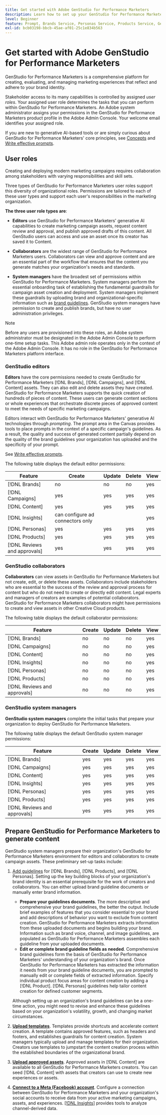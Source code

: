 ```yaml
---
title: Get started with Adobe GenStudio for Performance Marketers
description: Learn how to set up your GenStudio for Performance Marketers to generate new brand-aligned marketing content.
level: Beginner
feature: Prompt, Brands Service, Personas Service, Products Service, Generative AI, Guidelines
exl-id: bcb03198-bbcb-45ae-af01-25c1e834b563
---
```

# Get started with Adobe GenStudio for Performance Marketers

GenStudio for Performance Marketers is a comprehensive platform for creating, evaluating, and managing marketing experiences that reflect and adhere to your brand identity.

Stakeholder access to its many capabilities is controlled by assigned _user roles_. Your assigned user role determines the tasks that you can perform within GenStudio for Performance Marketers. An Adobe system administrator assigns your permissions in the GenStudio for Performance Marketers product profile in the Adobe Admin Console. Your welcome email identifies your assigned role.

If you are new to generative AI-based tools or are simply curious about GenStudio for Performance Marketers' core principles, see [Concepts](concepts.md) and [Write effective prompts](effective-prompts.md).

## User roles

Creating and deploying modern marketing campaigns requires collaboration among stakeholders with varying responsibilities and skill sets.

Three types of GenStudio for Performance Marketers user roles support this diversity of organizational roles. Permissions are tailored to each of these user types and support each user's responsibilities in the marketing organization.

**The three user role types are**:

* **Editors** use GenStudio for Performance Marketers' generative AI capabilities to create marketing campaign assets, request content review and approval, and publish approved drafts of this content. All GenStudio users can access and use an asset once its creator has saved it to Content.

* **Collaborators** are the widest range of GenStudio for Performance Marketers users. Collaborators can view and approve content and are an essential part of the workflow that ensures that the content you generate matches your organization's needs and standards.

* **System managers** have the broadest set of permissions within GenStudio for Performance Marketers. System managers perform the essential onboarding task of establishing the fundamental guardrails for campaign asset creation and deployment. System managers implement these guardrails by uploading brand and organizational-specific information such as [brand guidelines](/help/user-guide/guidelines/overview.md). GenStudio system managers have permission to create and publish brands, but have no user administration privileges.

>[!NOTE]
>Before any users are provisioned into these roles, an Adobe system administrator must be designated in the Adobe Admin Console to perform one-time setup tasks. This Adobe admin role operates only in the context of the Adobe Admin Console. It has no role in the GenStudio for Performance Marketers platform interface.

### GenStudio editors

**Editors** have the core permissions needed to create GenStudio for Performance Marketers [!DNL Brands], [!DNL Campaigns], and [!DNL Content] assets. They can also edit and delete assets they have created. GenStudio for Performance Marketers supports the quick creation of hundreds of pieces of content. These users can generate content sections or whole experiences that orchestrate discrete pieces of approved content to meet the needs of specific marketing campaigns.

Editors interact with GenStudio for Performance Marketers' generative AI technologies through _prompting_. The prompt area in the Canvas provides tools to place prompts in the context of a specific campaign's guidelines. As a result, the quality and success of generated content partially depend on the quality of the brand guidelines your organization has uploaded and the specificity of your prompt.

See [Write effective prompts](effective-prompts.md).

The following table displays the default editor permissions:

| Feature | Create  | Update | Delete | View |
|-----------|----------------|----------------|----------------|----------------|
|   [!DNL Brands]| no  | no | no |  yes |
|   [!DNL Campaigns] | yes    |   yes      |  yes       |    yes       |
|   [!DNL Content] |     yes  |   yes     |    yes   |   yes      |
|   [!DNL Insights] |  can configure ad connectors only  |    |     |   yes  |
|   [!DNL Personas] | yes    |   yes      |  yes       |    yes       |
|   [!DNL Products] | yes    |   yes      |  yes       |    yes       |
|   [!DNL Reviews and approvals]  |   yes     |  yes   |    yes     |    yes     |

### GenStudio collaborators 

**Collaborators** can view assets in GenStudio for Performance Marketers but not create, edit, or delete these assets. Collaborators include stakeholders who are essential to the success of the review and approval process for content but who do not need to create or directly edit content. Legal experts and managers of creators are examples of potential collaborators. GenStudio for Performance Marketers collaborators might have permissions to create and view assets in other Creative Cloud products.

The following table displays the default collaborator permissions:

| Feature | Create  | Update | Delete | View |
|-----------|----------------|----------------|----------------|----------------|
|   [!DNL Brands]| no  | no | no |  yes |
|   [!DNL Campaigns] | no    |   no      |  no       |    yes       |
|   [!DNL Content] |     no  |   no     |    no   |   yes      |
|   [!DNL Insights] |    no |  no  |   no  |   yes  |
|   [!DNL Personas] | no    |   no      |  no       |    yes       |
|   [!DNL Products] | no    |   no      |  no       |    yes       |
|   [!DNL Reviews and approvals] |   no     |   no  |  no       |   yes      |

### GenStudio system managers

**GenStudio system managers** complete the initial tasks that prepare your organization to deploy GenStudio for Performance Marketers.

The following table displays the default GenStudio system manager permissions:

| Feature | Create  | Update | Delete | View |
|-----------|----------------|----------------|----------------|----------------|
|   [!DNL Brands]| yes  | yes | yes |  yes |
|   [!DNL Campaigns] | yes    |   yes      |  yes       |    yes       |
|   [!DNL Content] |     yes  |   yes     |    yes   |   yes      |
|   [!DNL Insights] |  yes   |  yes  |   yes |  yes   |
|   [!DNL Personas] | yes    |   yes      |  yes       |    yes       |
|   [!DNL Products]  | yes    |   yes      |  yes       |    yes       |
|   [!DNL Reviews and approvals] |  yes      | yes    |     yes    |   yes      |


## Prepare GenStudio for Performance Marketers to generate content

GenStudio system managers prepare their organization's GenStudio for Performance Marketers environment for editors and collaborators to create campaign assets. These preliminary set-up tasks include:

1. [Add guidelines](./guidelines/overview.md) for [!DNL Brands], [!DNL Products], and [!DNL Personas]. Setting up the key building blocks of your organization's brand identity is an essential prerequisite for the work of creators and collaborators. You can either upload brand guideline documents or manually enter brand information.
   * **Prepare your guidelines documents**. The more descriptive and comprehensive your brand guidelines, the better the output. Include brief examples of features that you consider essential to your brand and add descriptions of behavior you want to exclude from content creation. GenStudio for Performance Marketers extracts information from these uploaded documents and begins building your brand. Information such as brand voice, channel, and image guidelines, are populated as GenStudio for Performance Marketers assembles each guideline from your uploaded documents.
   * **Edit or complete brand guideline fields as needed**. Comprehensive brand guidelines form the basis of GenStudio for Performance Marketers' understanding of your organization's brand. Once GenStudio for Performance Marketers has extracted the information it needs from your brand guideline documents, you are prompted to manually edit or complete fields of extracted information. Specify individual product focus areas for content creation by adding a [!DNL Product]. [!DNL Personas] guidelines help tailor content creation for defined customer segments.

   Although setting up an organization's brand guidelines can be a one-time action, you might need to revise and enhance these guidelines based on your organization's volatility, growth, and changing market circumstances.

1. **[Upload templates](./content/use-templates.md)**. Templates provide shortcuts and accelerate content creation. A template contains approved features, such as headers and footers, and establishes guardrails for content creation. System managers typically upload and manage templates for their organization. Creators use templates to jumpstart the content creation process within the established boundaries of the organizational brand.

1. **[Upload approved assets](./content/manage-assets.md)**. Approved assets in [!DNL Content] are available to all GenStudio for Performance Marketers creators. You can seed [!DNL Content] with assets that creators can use to create new experiences or assets. 

1. **[Connect to a Meta (Facebook) account](./insights/connect-channel.md)**. Configure a connection between GenStudio for Performance Marketers and your organization's social accounts to receive data from your active marketing campaigns, assets, and experiences. [[!DNL Insights]](./insights/overview.md) provides tools to analyze channel-derived data.
